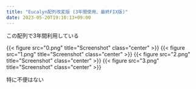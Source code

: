 ```yaml
---
title: "Eucalyn配列改変版 (3年間使用、最終FIX版)"
date: 2023-05-20T19:10:13+09:00
---
```


この配列で3年間利用している

{{< figure src="0.png" title="Screenshot" class="center" >}}
{{< figure src="1.png" title="Screenshot" class="center" >}}
{{< figure src="2.png" title="Screenshot" class="center" >}}
{{< figure src="3.png" title="Screenshot" class="center" >}}

特に不便はない
